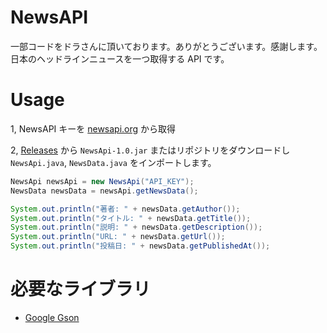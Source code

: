 # NewsAPI
一部コードをドラさんに頂いております。ありがとうございます。感謝します。
日本のヘッドラインニュースを一つ取得する API です。

# Usage
1, NewsAPI キーを [newsapi.org](https://newsapi.org/) から取得

2, [Releases](https://github.com/SimplyRin/NewsAPI/releases) から `NewsApi-1.0.jar` またはリポジトリをダウンロードし `NewsApi.java`, `NewsData.java` をインポートします。

```Java
NewsApi newsApi = new NewsApi("API_KEY");
NewsData newsData = newsApi.getNewsData();

System.out.println("著者: " + newsData.getAuthor());
System.out.println("タイトル: " + newsData.getTitle());
System.out.println("説明: " + newsData.getDescription());
System.out.println("URL: " + newsData.getUrl());
System.out.println("投稿日: " + newsData.getPublishedAt());
```

# 必要なライブラリ
- [Google Gson](https://github.com/google/gson)
